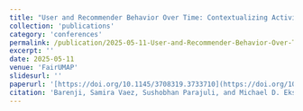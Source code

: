 ```yaml
---
title: "User and Recommender Behavior Over Time: Contextualizing Activity, Effectiveness, Diversity, and Fairness in Book Recommendation"
collection: 'publications'
category: 'conferences'
permalink: /publication/2025-05-11-User-and-Recommender-Behavior-Over-Time
excerpt: ''
date: 2025-05-11
venue: 'FairUMAP'
slidesurl: ''
paperurl: '[https://doi.org/10.1145/3708319.3733710](https://doi.org/10.48550/arXiv.2505.04518)'
citation: 'Barenji, Samira Vaez, Sushobhan Parajuli, and Michael D. Ekstrand. "User and Recommender Behavior Over Time: Contextualizing Activity, Effectiveness, Diversity, and Fairness in Book Recommendation."(2025).'
---
```


